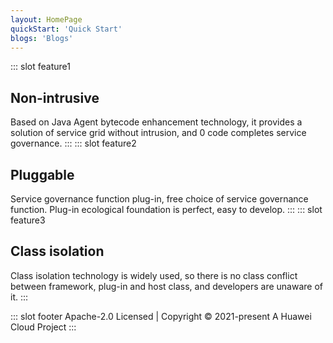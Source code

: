 ```yaml
---
layout: HomePage
quickStart: 'Quick Start'
blogs: 'Blogs'
---
```

::: slot feature1
## Non-intrusive
Based on Java Agent bytecode enhancement technology, it provides a solution of service grid without intrusion, and 0 code completes service governance.
:::
::: slot feature2
## Pluggable
Service governance function plug-in, free choice of service governance function. Plug-in ecological foundation is perfect, easy to develop.
::: 
::: slot feature3
## Class isolation
Class isolation technology is widely used, so there is no class conflict between framework, plug-in and host class, and developers are unaware of it.
:::

::: slot footer
Apache-2.0 Licensed | Copyright © 2021-present A Huawei Cloud Project
:::


